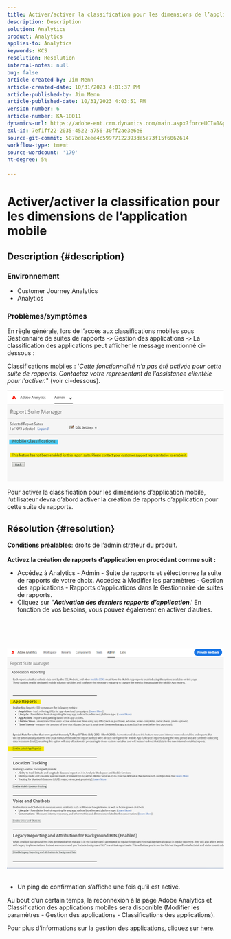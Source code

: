 ```yaml
---
title: Activer/activer la classification pour les dimensions de l’application mobile
description: Description
solution: Analytics
product: Analytics
applies-to: Analytics
keywords: KCS
resolution: Resolution
internal-notes: null
bug: false
article-created-by: Jim Menn
article-created-date: 10/31/2023 4:01:37 PM
article-published-by: Jim Menn
article-published-date: 10/31/2023 4:03:51 PM
version-number: 6
article-number: KA-18011
dynamics-url: https://adobe-ent.crm.dynamics.com/main.aspx?forceUCI=1&pagetype=entityrecord&etn=knowledgearticle&id=29a4f7c0-0678-ee11-8179-6045bd006268
exl-id: 7ef1ff22-2035-4522-a756-30ff2ae3e6e8
source-git-commit: 587bd12eee4c59977122393de5e73f15f6062614
workflow-type: tm+mt
source-wordcount: '179'
ht-degree: 5%

---
```


# Activer/activer la classification pour les dimensions de l’application mobile

## Description {#description}


### <b>Environnement</b>

- Customer Journey Analytics
- Analytics




### <b>Problèmes/symptômes</b>

En règle générale, lors de l’accès aux classifications mobiles sous Gestionnaire de suites de rapports -`>`  Gestion des applications -`>`  La classification des applications peut afficher le message mentionné ci-dessous :

Classifications mobiles : &#39;*Cette fonctionnalité n’a pas été activée pour cette suite de rapports. Contactez votre représentant de l’assistance clientèle pour l’activer.*&quot; (voir ci-dessous).

![](assets/___2aa4f7c0-0678-ee11-8179-6045bd006268___.png)

Pour activer la classification pour les dimensions d’application mobile, l’utilisateur devra d’abord activer la création de rapports d’application pour cette suite de rapports.


## Résolution {#resolution}

<b>Conditions préalables</b>: droits de l’administrateur du produit.<br><br><b>Activez la création de rapports d’application en procédant comme suit :</b>
- Accédez à Analytics - Admin - Suite de rapports et sélectionnez la suite de rapports de votre choix. Accédez à Modifier les paramètres - Gestion des applications -<b> </b>Rapports d’applications dans le Gestionnaire de suites de rapports.
- Cliquez sur &quot;<b>*Activation des derniers rapports d’application</b>*.’ En fonction de vos besoins, vous pouvez également en activer d’autres.

<br><br> <br><br>![](assets/0ae3ca9c-b68f-ec11-b400-00224804a35d.png)
 
- Un ping de confirmation s’affiche une fois qu’il est activé.


Au bout d’un certain temps, la reconnexion à la page Adobe Analytics et Classification des applications mobiles sera disponible (Modifier les paramètres - Gestion des applications - Classifications des applications).

Pour plus d’informations sur la gestion des applications, cliquez sur [here](https://experienceleague.adobe.com/docs/analytics/admin/admin-tools/manage-report-suites/edit-report-suite/app-management/app-reporting.html).

